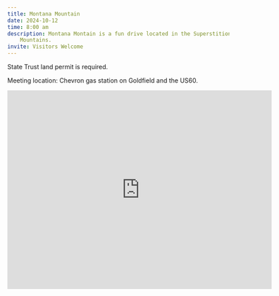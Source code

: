 ```yaml
---
title: Montana Mountain
date: 2024-10-12
time: 8:00 am
description: Montana Montain is a fun drive located in the Superstition
    Mountains.
invite: Visitors Welcome
---
```


State Trust land permit is required.

Meeting location: Chevron gas station on Goldfield and the US60.

<iframe src="https://www.google.com/maps/embed?pb=!1m18!1m12!1m3!1d33579.19339538972!2d-111.53348026613548!3d33.38468850123661!2m3!1f0!2f0!3f0!3m2!1i1024!2i768!4f13.1!3m3!1m2!1s0x872bb67a9c6d2109%3A0xdfe1579ad068512d!2sChevron!5e0!3m2!1sen!2sus!4v1735857656941!5m2!1sen!2sus" width="600" height="450" style="border:0;" allowfullscreen="" loading="lazy" referrerpolicy="no-referrer-when-downgrade"></iframe>
